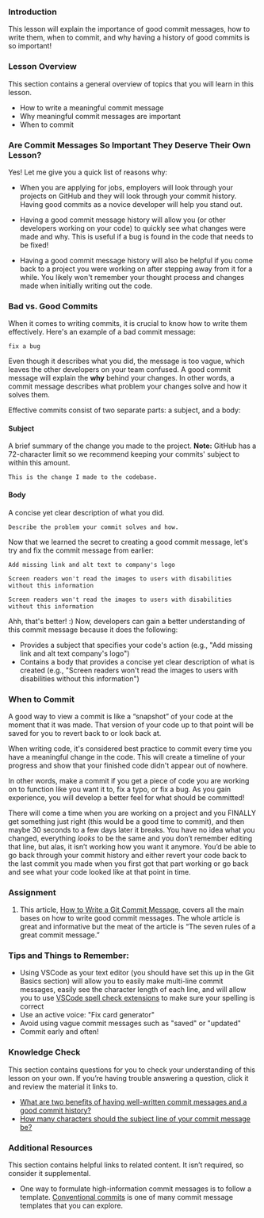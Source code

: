 ### Introduction

This lesson will explain the importance of good commit messages, how to write them, when to commit, and why having a history of good commits is so important!

### Lesson Overview

This section contains a general overview of topics that you will learn in this lesson.

*   How to write a meaningful commit message
*   Why meaningful commit messages are important
*   When to commit

### Are Commit Messages So Important They Deserve Their Own Lesson?

Yes! Let me give you a quick list of reasons why:

-   When you are applying for jobs, employers will look through your projects on GitHub and they will look through your commit history. Having good commits as a novice developer will help you stand out. 

-   Having a good commit message history will allow you (or other developers working on your code) to quickly see what changes were made and why. This is useful if a bug is found in the code that needs to be fixed!

-   Having a good commit message history will also be helpful if you come back to a project you were working on after stepping away from it for a while. You likely won't remember your thought process and changes made when initially writing out the code. 

### Bad vs. Good Commits

When it comes to writing commits, it is crucial to know how to write them effectively. Here's an example of a bad commit message:

~~~
fix a bug
~~~

Even though it describes what you did, the message is too vague, which leaves the other developers on your team confused. A good commit message will explain the **why** behind your changes. In other words, a commit message describes what problem your changes solve and how it solves them. 

Effective commits consist of two separate parts: a subject, and a body:

#### Subject
A brief summary of the change you made to the project.  **Note:** GitHub has a 72-character limit so we recommend keeping your commits' subject to within this amount. 

`This is the change I made to the codebase.`

#### Body
A concise yet clear description of what you did.  

~~~
Describe the problem your commit solves and how.
~~~


Now that we learned the secret to creating a good commit message, let's try and fix the commit message from earlier:

~~~git
Add missing link and alt text to company's logo

Screen readers won't read the images to users with disabilities without this information
~~~
`Screen readers won't read the images to users with disabilities without this information`

Ahh, that's better! :) Now, developers can gain a better understanding of this commit message because it does the following:

* Provides a subject that specifies your code's action (e.g., "Add missing link and alt text company's logo")
* Contains a body that provides a concise yet clear description of what is created (e.g., "Screen readers won't read the images to users with disabilities without this information")



### When to Commit

A good way to view a commit is like a “snapshot” of your code at the moment that it was made. That version of your code up to that point will be saved for you to revert back to or look back at. 


When writing code, it's considered best practice to commit every time you have a meaningful change in the code. This will create a timeline of your progress and show that your finished code didn't appear out of nowhere.

In other words, make a commit if you get a piece of code you are working on to function like you want it to, fix a typo, or fix a bug. As you gain experience, you will develop a better feel for what should be committed! 

There will come a time when you are working on a project and you FINALLY get something just right (this would be a good time to commit), and then maybe 30 seconds to a few days later it breaks. You have no idea what you changed, everything *looks* to be the same and you don’t remember editing that line, but alas, it isn’t working how you want it anymore. You’d be able to go back through your commit history and either revert your code back to the last commit you made when you first got that part working or go back and see what your code looked like at that point in time.

### Assignment 

<div class="lesson-content__panel" markdown="1">

1.  This article, [How to Write a Git Commit Message](https://cbea.ms/git-commit), covers all the main bases on how to write good commit messages. The whole article is great and informative but the meat of the article is “The seven rules of a great commit message.”

</div>


### Tips and Things to Remember:

-   Using VSCode as your text editor (you should have set this up in the Git Basics section) will allow you to easily make multi-line commit messages, easily see the character length of each line, and will allow you to use [VSCode spell check extensions](https://marketplace.visualstudio.com/items?itemName=streetsidesoftware.code-spell-checker) to make sure your spelling is correct
-   Use an active voice: "Fix card generator"
-   Avoid using vague commit messages such as "saved" or "updated"
-   Commit early and often!

### Knowledge Check

This section contains questions for you to check your understanding of this lesson on your own. If you’re having trouble answering a question, click it and review the material it links to.

*   <a class="knowledge-check-link" href="https://cbea.ms/git-commit/#intro">What are two benefits of having well-written commit messages and a good commit history?</a>
*   <a class="knowledge-check-link" href="https://cbea.ms/git-commit/#limit-50">How many characters should the subject line of your commit message be?</a>

### Additional Resources

This section contains helpful links to related content. It isn’t required, so consider it supplemental.

-   One way to formulate high-information commit messages is to follow a template. [Conventional commits](https://www.conventionalcommits.org/en/v1.0.0/) is one of many commit message templates that you can explore.
